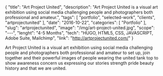 {
    "title": "Art Project United",
    "description": "Art Project United is a visual art exhibition using social media challenging people and photographers both professional and amateur.",
    "tags": [ "portfolio", "selected-work", "clients", "artprojectunited" ],
    "date": "2016-10-22",
    "categories": [
        "Portfolio"
    ],
    "slug": "artprojectunited",
    "image": "/img/art-project-united.jpg",
    "scope": "---",
    "lenght": "4-5 Months",
    "tech": "HUGO, HTML5, CSS, JAVASCRIPT, Adobe Suite, Mailchimp",
    "link": "http://artprojectunited.com/"
}

Art Project United is a visual art exhibition using social media challenging people and photographers both professional and amateur to set up, join together and their powerful images of people wearing the united tank top to show awareness concern us expressing our stories strength pride beauty history and that we are united.
